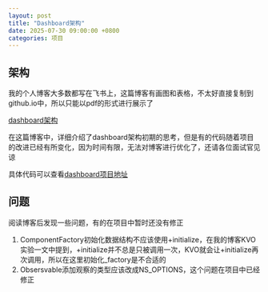 ```yaml
---
layout: post
title: "Dashboard架构"
date: 2025-07-30 09:00:00 +0800
categories: 项目
---
```

## 架构
我的个人博客大多数都写在飞书上，这篇博客有画图和表格，不太好直接复制到github.io中，所以只能以pdf的形式进行展示了

[dashboard架构](/menglan.github.io/寻梦记账看板架构.pdf)

在这篇博客中，详细介绍了dashboard架构初期的思考，但是有的代码随着项目的改进已经有所变化，因为时间有限，无法对博客进行优化了，还请各位面试官见谅

具体代码可以查看[dashboard项目地址](https://github.com/lannastudio/XMDashboard)

## 问题
阅读博客后发现一些问题，有的在项目中暂时还没有修正

1. ComponentFactory初始化数据结构不应该使用+initialize，在我的博客KVO实验一文中提到，+initialize并不总是只被调用一次，KVO就会让+initialize再次调用，所以在这里初始化_factory是不合适的
2. Obsersvable添加观察的类型应该改成NS_OPTIONS，这个问题在项目中已经修正
